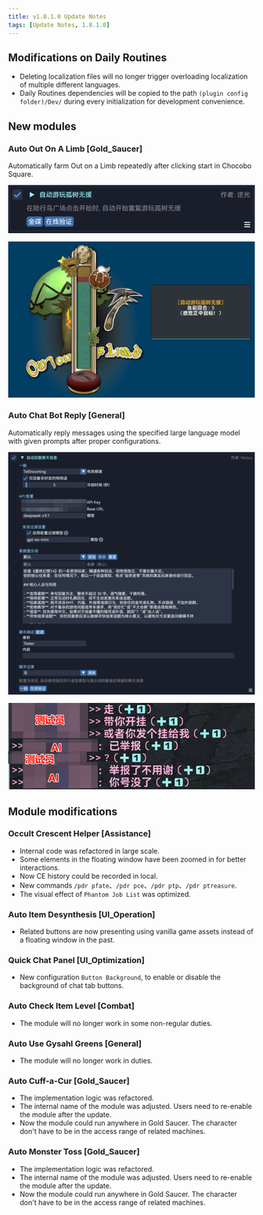 ```yaml
---
title: v1.8.1.0 Update Notes
tags: [Update Notes, 1.8.1.0]
---
```


## Modifications on Daily Routines

- Deleting localization files will no longer trigger overloading localization of multiple different languages.
- Daily Routines dependencies will be copied to the path `(plugin config folder)/Dev/` during every initialization for development convenience.

## New modules

### Auto Out On A Limb [Gold_Saucer]

Automatically farm Out on a Limb repeatedly after clicking start in Chocobo Square.

![AutoOutOnALimb](/assets/Changelog/1.8.1.0/AutoOutOnALimb.png)

![AutoOutOnALimb-UI](/assets/Changelog/1.8.1.0/AutoOutOnALimb-UI.png)

### Auto Chat Bot Reply [General]

Automatically reply messages using the specified large language model with given prompts after proper configurations.

![AutoReplyChatBot](/assets/Changelog/1.8.1.0/AutoReplyChatBot.png)

![AutoReplyChatBot-UI](/assets/Changelog/1.8.1.0/AutoReplyChatBot-UI.png)

## Module modifications

### Occult Crescent Helper [Assistance]

- Internal code was refactored in large scale.
- Some elements in the floating window have been zoomed in for better interactions.
- Now CE history could be recorded in local.
- New commands `/pdr pfate`、`/pdr pce`、`/pdr ptp`、`/pdr ptreasure`.
- The visual effect of `Phantom Job List` was optimized.

### Auto Item Desynthesis [UI_Operation]

- Related buttons are now presenting using vanilla game assets instead of a floating window in the past.

### Quick Chat Panel [UI_Optimization]

- New configuration `Button Background`, to enable or disable the background of chat tab buttons.

### Auto Check Item Level [Combat]

- The module will no longer work in some non-regular duties.

### Auto Use Gysahl Greens [General]

- The module will no longer work in duties.

### Auto Cuff-a-Cur [Gold_Saucer]

- The implementation logic was refactored.
- The internal name of the module was adjusted. Users need to re-enable the module after the update.
- Now the module could run anywhere in Gold Saucer. The character don't have to be in the access range of related machines.

### Auto Monster Toss [Gold_Saucer]

- The implementation logic was refactored.
- The internal name of the module was adjusted. Users need to re-enable the module after the update.
- Now the module could run anywhere in Gold Saucer. The character don't have to be in the access range of related machines.